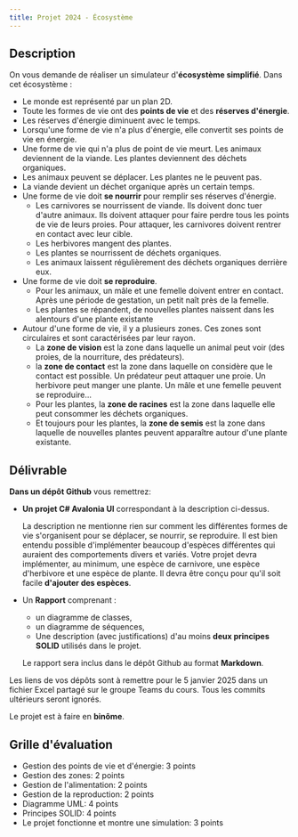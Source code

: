 ```yaml
---
title: Projet 2024 - Écosystème
---
```


## Description

On vous demande de réaliser un simulateur d'**écosystème simplifié**. Dans cet écosystème :

- Le monde est représenté par un plan 2D.
- Toute les formes de vie ont des **points de vie** et des **réserves d'énergie**.
- Les réserves d'énergie diminuent avec le temps.
- Lorsqu'une forme de vie n'a plus d'énergie, elle convertit ses points de vie en énergie.
- Une forme de vie qui n'a plus de point de vie meurt. Les animaux deviennent de la viande. Les plantes deviennent des déchets organiques.
- Les animaux peuvent se déplacer. Les plantes ne le peuvent pas.
- La viande devient un déchet organique après un certain temps.
- Une forme de vie doit **se nourrir** pour remplir ses réserves d'énergie.
  - Les carnivores se nourrissent de viande. Ils doivent donc tuer d'autre animaux. Ils doivent attaquer pour faire perdre tous les points de vie de leurs proies. Pour attaquer, les carnivores doivent rentrer en contact avec leur cible.
  - Les herbivores mangent des plantes.
  - Les plantes se nourrissent de déchets organiques.
  - Les animaux laissent régulièrement des déchets organiques derrière eux.
- Une forme de vie doit **se reproduire**.
  - Pour les animaux, un mâle et une femelle doivent entrer en contact. Après une période de gestation, un petit naît près de la femelle.
  - Les plantes se répandent, de nouvelles plantes naissent dans les alentours d'une plante existante
- Autour d'une forme de vie, il y a plusieurs zones. Ces zones sont circulaires et sont caractérisées par leur rayon.
  - La **zone de vision** est la zone dans laquelle un animal peut voir (des proies, de la nourriture, des prédateurs).
  - la **zone de contact** est la zone dans laquelle on considère que le contact est possible. Un prédateur peut attaquer une proie. Un herbivore peut manger une plante. Un mâle et une femelle peuvent se reproduire...
  - Pour les plantes, la **zone de racines** est la zone dans laquelle elle peut consommer les déchets organiques.
  - Et toujours pour les plantes, la **zone de semis** est la zone dans laquelle de nouvelles plantes peuvent apparaître autour d'une plante existante.

## Délivrable

**Dans un dépôt Github** vous remettrez:

- **Un projet C# Avalonia UI** correspondant à la description ci-dessus.

  La description ne mentionne rien sur comment les différentes formes de vie s'organisent pour se déplacer, se nourrir, se reproduire. Il est bien entendu possible d'implémenter beaucoup d'espèces différentes qui auraient des comportements divers et variés. Votre projet devra implémenter, au minimum, une espèce de carnivore, une espèce d'herbivore et une espèce de plante. Il devra être conçu pour qu'il soit facile **d'ajouter des espèces**.

- Un **Rapport** comprenant :

  - un diagramme de classes,
  - un diagramme de séquences,
  - Une description (avec justifications) d'au moins **deux principes SOLID** utilisés dans le projet.

  Le rapport sera inclus dans le dépôt Github au format **Markdown**.

Les liens de vos dépôts sont à remettre pour le 5 janvier 2025 dans un fichier Excel partagé sur le groupe Teams du cours. Tous les commits ultérieurs seront ignorés.

Le projet est à faire en **binôme**.

## Grille d'évaluation

- Gestion des points de vie et d'énergie: 3 points
- Gestion des zones: 2 points
- Gestion de l'alimentation: 2 points
- Gestion de la reproduction: 2 points
- Diagramme UML: 4 points
- Principes SOLID: 4 points
- Le projet fonctionne et montre une simulation: 3 points
